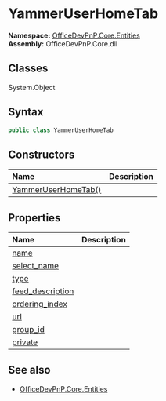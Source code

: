 # YammerUserHomeTab

**Namespace:** [OfficeDevPnP.Core.Entities](OfficeDevPnP.Core.Entities.md)  
**Assembly:** OfficeDevPnP.Core.dll  
## Classes
System.Object  
## Syntax
```C#
public class YammerUserHomeTab
```
## Constructors
|**Name**|**Description**|
|:-----|:-----|
| [YammerUserHomeTab()](YammerUserHomeTabconstructor1details.md) | 
## Properties
|**Name**|**Description**|
|:-----|:-----|
| [name](YammerUserHomeTab.name.md) | 
| [select_name](YammerUserHomeTab.select_name.md) | 
| [type](YammerUserHomeTab.type.md) | 
| [feed_description](YammerUserHomeTab.feed_description.md) | 
| [ordering_index](YammerUserHomeTab.ordering_index.md) | 
| [url](YammerUserHomeTab.url.md) | 
| [group_id](YammerUserHomeTab.group_id.md) | 
| [private](YammerUserHomeTab.private.md) | 
## See also
- [OfficeDevPnP.Core.Entities](OfficeDevPnP.Core.Entities.md)
